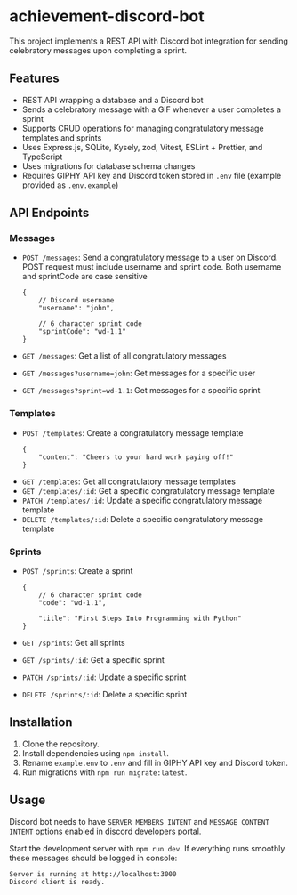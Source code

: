 # achievement-discord-bot

This project implements a REST API with Discord bot integration for sending celebratory messages upon completing a sprint.

## Features

- REST API wrapping a database and a Discord bot
- Sends a celebratory message with a GIF whenever a user completes a sprint
- Supports CRUD operations for managing congratulatory message templates and sprints
- Uses Express.js, SQLite, Kysely, zod, Vitest, ESLint + Prettier, and TypeScript
- Uses migrations for database schema changes
- Requires GIPHY API key and Discord token stored in `.env` file (example provided as `.env.example`)

## API Endpoints

### Messages

- `POST /messages`: Send a congratulatory message to a user on Discord. POST request must include username and sprint code. Both username and sprintCode are case sensitive

  ```
  {
      // Discord username
      "username": "john",

      // 6 character sprint code
      "sprintCode": "wd-1.1"
  }
  ```

- `GET /messages`: Get a list of all congratulatory messages
- `GET /messages?username=john`: Get messages for a specific user
- `GET /messages?sprint=wd-1.1`: Get messages for a specific sprint

### Templates

- `POST /templates`: Create a congratulatory message template
  ```
  {
      "content": "Cheers to your hard work paying off!"
  }
  ```
- `GET /templates`: Get all congratulatory message templates
- `GET /templates/:id`: Get a specific congratulatory message template
- `PATCH /templates/:id`: Update a specific congratulatory message template
- `DELETE /templates/:id`: Delete a specific congratulatory message template

### Sprints

- `POST /sprints`: Create a sprint

  ```
  {
      // 6 character sprint code
      "code": "wd-1.1",

      "title": "First Steps Into Programming with Python"
  }
  ```

- `GET /sprints`: Get all sprints
- `GET /sprints/:id`: Get a specific sprint
- `PATCH /sprints/:id`: Update a specific sprint
- `DELETE /sprints/:id`: Delete a specific sprint

## Installation

1. Clone the repository.
2. Install dependencies using `npm install`.
3. Rename `example.env` to `.env` and fill in GIPHY API key and Discord token.
4. Run migrations with `npm run migrate:latest`.

## Usage

Discord bot needs to have `SERVER MEMBERS INTENT` and `MESSAGE CONTENT INTENT` options enabled in discord developers portal.

Start the development server with `npm run dev`.
If everything runs smoothly these messages should be logged in console:

```
Server is running at http://localhost:3000
Discord client is ready.
```
